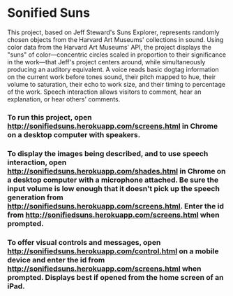 # Sonified Suns

This project, based on Jeff Steward's Suns Explorer, represents randomly chosen objects from the Harvard Art Museums' collections in sound. Using color data from the Harvard Art Museums' API, the project displays the "suns" of color&mdash;concentric circles scaled in proportion to their significance in the work&mdash;that Jeff's project centers around, while simultaneously producing an auditory equivalent. A voice reads basic dogtag information on the current work before tones sound, their pitch mapped to hue, their volume to saturation, their echo to work size, and their timing to percentage of the work. Speech interaction allows visitors to comment, hear an explanation, or hear others' comments.

### To run this project, open http://sonifiedsuns.herokuapp.com/screens.html in Chrome on a desktop computer with speakers.

### To display the images being described, and to use speech interaction, open http://sonifiedsuns.herokuapp.com/shades.html in Chrome on a desktop computer with a microphone attached. Be sure the input volume is low enough that it doesn't pick up the speech generation from http://sonifiedsuns.herokuapp.com/screens.html. Enter the id from http://sonifiedsuns.herokuapp.com/screens.html when prompted.

### To offer visual controls and messages, open http://sonifiedsuns.herokuapp.com/control.html on a mobile device and enter the id from http://sonifiedsuns.herokuapp.com/screens.html when prompted. Displays best if opened from the home screen of an iPad.
